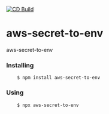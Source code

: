 [![CD Build](https://github.com/jhomarolo/aws-secret-to-env/actions/workflows/cd.yml/badge.svg?branch=main)](https://github.com/jhomarolo/aws-secret-to-env/actions/workflows/cd.yml)

# aws-secret-to-env

aws-secret-to-env

### Installing
```
    $ npm install aws-secret-to-env
```

### Using

```
    $ npx aws-secret-to-env
```
